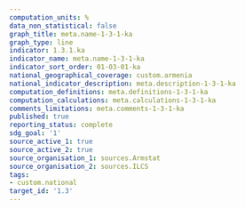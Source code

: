 ```yaml
---
computation_units: %
data_non_statistical: false
graph_title: meta.name-1-3-1-ka
graph_type: line
indicator: 1.3.1.ka
indicator_name: meta.name-1-3-1-ka
indicator_sort_order: 01-03-01-ka
national_geographical_coverage: custom.armenia
national_indicator_description: meta.description-1-3-1-ka
computation_definitions: meta.definitions-1-3-1-ka
computation_calculations: meta.calculations-1-3-1-ka
comments_limitations: meta.comments-1-3-1-ka
published: true
reporting_status: complete
sdg_goal: '1'
source_active_1: true
source_active_2: true
source_organisation_1: sources.Armstat
source_organisation_2: sources.ILCS
tags:
- custom.national
target_id: '1.3'
---
```

